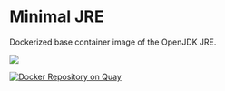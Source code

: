 # Minimal JRE

Dockerized base container image of the OpenJDK JRE.

[![](https://badge.imagelayers.io/aeonproject/openjdk-jre:latest.svg)](https://imagelayers.io/?images=aeonproject/openjdk-jre:latest 'Get your own badge on imagelayers.io')

[![Docker Repository on Quay](https://quay.io/repository/aeonproject/openjdk-jre/status "Docker Repository on Quay")](https://quay.io/repository/aeonproject/openjdk-jre)
